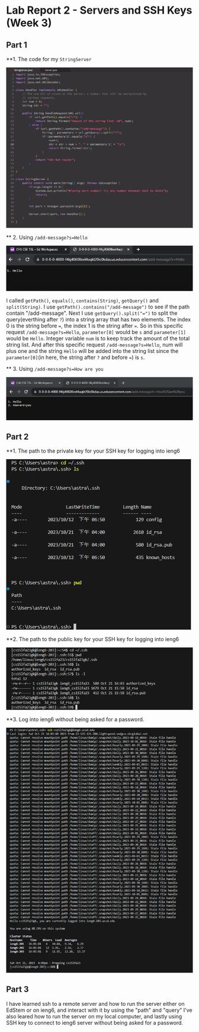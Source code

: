 # Lab Report 2 - Servers and SSH Keys (Week 3)
## Part 1 
**1. The code for my `StringServer`

![Image](CodeForStringServer.png)


** 2. Using `/add-message?s=Hello`

![Image](1Using'Hello'.png)

I called `getPath()`, `equals()`, `contains(String)`, `getQuery()` and `split(String)`. I use `getPath().contains("/add-message")` to see if the path contain "/add-message". Next I use `getQuery().split("=")` to split the query(everthing after `?`) into a string array that has two elements. The index 0 is the string before `=`, the index 1 is the string after `=`. So in this specific request `/add-message?s=Hello`, `parameter[0]` would be `s` and `parameter[1]` would be `Hello`. Integer variable `num` is to keep track the amount of the total string list. And after this specific request `/add-message?s=Hello`, num will plus one and the string `Hello` will be added into the string list since the `parameter[0]`(in here, the string after `?` and before `=`) is `s`.

** 3. Using `/add-message?s=How are you`

![Image](2Using'How_are_you'.png)

## Part 2
**1. The path to the private key for your SSH key for logging into ieng6

![Image](3PrivateKey.png)

**2. The path to the public key for your SSH key for logging into ieng6

![Image](4PublicKey.png)

**3. Log into ieng6 without being asked for a password.

![Image](5LoginWithoutPassword.png)

## Part 3
I have learned ssh to a remote server and how to run the server either on EdStem or on ieng6, and interact with it by using the "path" and "query" I've also leared how to run the server on my local computer, and lastly using SSH key to connect to ieng6 server without being asked for a password.
